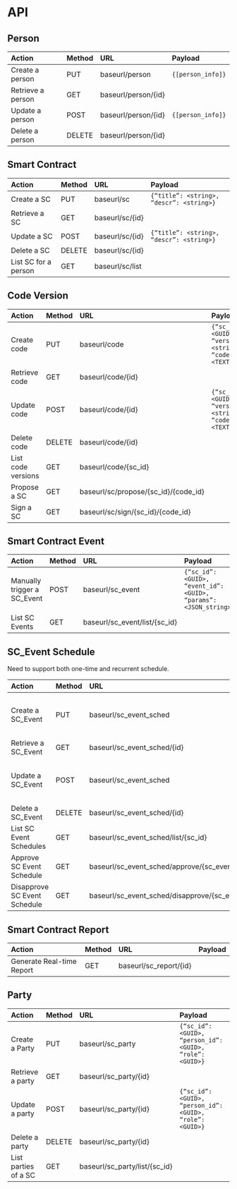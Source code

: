 # API

## Person

Action|Method|URL|Payload
:---|:---|:---|:---
Create a person|PUT|baseurl/person|`{[person_info]}`
Retrieve a person|GET|baseurl/person/{id}|
Update a person|POST|baseurl/person/{id}|`{[person_info]}`
Delete a person|DELETE|baseurl/person/{id}|

## Smart Contract

Action|Method|URL|Payload
:---|:---|:---|:---
Create a SC|PUT|baseurl/sc|`{“title”: <string>, “descr”: <string>}`
Retrieve a SC|GET|baseurl/sc/{id}|
Update a SC|POST|baseurl/sc/{id}|`{“title”: <string>, “descr”: <string>}`
Delete a SC|DELETE|baseurl/sc/{id}|
List SC for a person|GET|baseurl/sc/list|

## Code Version

Action|Method|URL|Payload
:---|:---|:---|:---
Create code|PUT|baseurl/code|`{“sc_id”: <GUID>, “version”: <string>, “code”: <TEXT>}`
Retrieve code|GET|baseurl/code/{id}|
Update code|POST|baseurl/code/{id}|`{“sc_id”: <GUID>, “version”: <string>, “code”: <TEXT>}`
Delete code|DELETE|baseurl/code/{id}|
List code versions|GET|baseurl/code/{sc_id}|
Propose a SC|GET|baseurl/sc/propose/{sc_id}/{code_id}|
Sign a SC|GET|baseurl/sc/sign/{sc_id}/{code_id}|

## Smart Contract Event

Action|Method|URL|Payload
:---|:---|:---|:---
Manually trigger a SC_Event|POST|baseurl/sc_event|`{“sc_id”: <GUID>, “event_id”: <GUID>, “params”: <JSON_string>}`
List SC Events|GET|baseurl/sc_event/list/{sc_id}|

## SC_Event Schedule

Need to support both one-time and recurrent schedule.

Action|Method|URL|Payload
:---|:---|:---|:---
Create a SC_Event|PUT|baseurl/sc_event_sched|`{“sc_id”: <GUID>, “event_id”: <GUID>, “timestamp”: <int>}`
Retrieve a SC_Event|GET|baseurl/sc_event_sched/{id}|
Update a SC_Event|POST|baseurl/sc_event_sched|`{“sc_id”: <GUID>, “event_id”: <GUID>, “timestamp”: <int>}`
Delete a SC_Event|DELETE|baseurl/sc_event_sched/{id}|
List SC Event Schedules|GET|baseurl/sc_event_sched/list/{sc_id}|
Approve SC Event Schedule|GET|baseurl/sc_event_sched/approve/{sc_event_id}|
Disapprove SC Event Schedule|GET|baseurl/sc_event_sched/disapprove/{sc_event_id}|

## Smart Contract Report

Action|Method|URL|Payload
:---|:---|:---|:---
Generate Real-time Report|GET|baseurl/sc_report/{id}|

## Party

Action|Method|URL|Payload
:---|:---|:---|:---
Create a Party|PUT|baseurl/sc_party|`{“sc_id”: <GUID>, “person_id”: <GUID>, “role”: <GUID>}`
Retrieve a party|GET|baseurl/sc_party/{id}|
Update a party|POST|baseurl/sc_party/{id}|`{“sc_id”: <GUID>, “person_id”: <GUID>, “role”: <GUID>}`
Delete a party|DELETE|baseurl/sc_party/{id}|
List parties of a SC|GET|baseurl/sc_party/list/{sc_id}|

